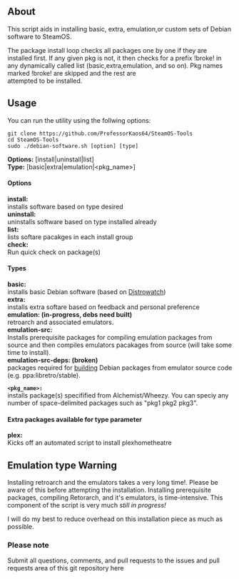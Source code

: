 ## About
This script aids in installing basic, extra, emulation,or custom 
sets of Debian software to SteamOS.

The package install loop checks all packages one by one if they are installed first. 
If any given pkg is not, it then checks for a prefix !broke! in any dynamically called list
(basic,extra,emulation, and so on). Pkg names marked !broke! are skipped and the rest are  
attempted to be installed.

## Usage

You can run the utility using the follwing options:

```
git clone https://github.com/ProfessorKaos64/SteamOS-Tools
cd SteamOS-Tools
sudo ./debian-software.sh [option] [type]
```
**Options:** [install|uninstall|list]  
**Type:** [basic|extra|emulation|<pkg_name>]

#### Options

**install:**   
installs software based on type desired  
**uninstall:**   
uninstalls software based on type installed already  
**list:**   
lists softare pacakges in each install group  
**check:**     
Run quick check on package(s)

#### Types

**basic:**  
installs basic Debian software (based on [Distrowatch](http://distrowatch.com/table.php?distribution=debian))  
**extra:**  
installs extra softare based on feedback and personal preference  
**emulation: (in-progress, debs need built)**      
retroarch and associated emulators.      
**emulation-src:**          
Installs prerequisite packages for compiling emulation packages from source and then compiles emulators pacakages from source (will take some time to install).       
**emulation-src-deps: (broken)**          
packages required for [building](https://wiki.debian.org/CreatePackageFromPPA) Debian packages from emulator source code (e.g. ppa:libretro/stable).  

**`<pkg_name>:`**      
installs package(s) specifified from Alchemist/Wheezy. You can speciy any number of space-delimited packages such as "pkg1 pkg2 pkg3".  

#### Extra packages available for type parameter

**plex:**  
Kicks off an automated script to install plexhometheatre

## Emulation type Warning
Installing retroarch and the emulators takes a very long time!. Please be aware of this before attempting the installation. Installing prerequisite packages, compiling Retorarch, and it's emulators, is time-intensive. This component of the script is very much *still in progress!* 

I will do my best to reduce overhead on this installation piece as much as possible.

### Please note

Submit all questions, comments, and pull requests to the issues and pull requests area of this git repository
 here
